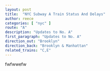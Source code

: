 ```yaml
---
layout: post
title:  "NYC Subway A Train Status And Delays"
author: reece
categories: [ "nyc" ]
route: "A"
description: "Updates to No. A"
first_paragraph: "Updates to No. A"
direction_out: "Brooklyn"
direction_back: "Brooklyn & Manhattan"
related_trains: "C,E"
---
```


fwfwwefw
